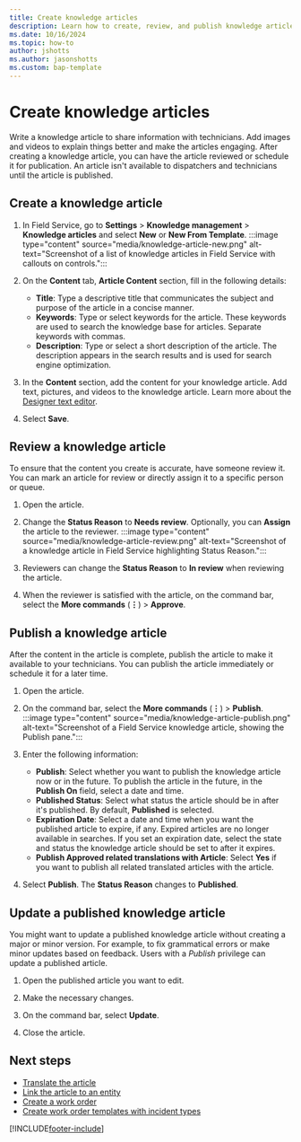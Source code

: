 ```yaml
---
title: Create knowledge articles
description: Learn how to create, review, and publish knowledge articles in Dynamics 365 Field Service.
ms.date: 10/16/2024
ms.topic: how-to
author: jshotts
ms.author: jasonshotts
ms.custom: bap-template
---
```


# Create knowledge articles

Write a knowledge article to share information with technicians. Add images and videos to explain things better and make the articles engaging. After creating a knowledge article, you can have the article reviewed or schedule it for publication. An article isn't available to dispatchers and technicians until the article is published.

## Create a knowledge article

1. In Field Service, go to **Settings** > **Knowledge management** > **Knowledge articles** and select **New** or **New From Template**.
   :::image type="content" source="media/knowledge-article-new.png" alt-text="Screenshot of a list of knowledge articles in Field Service with callouts on controls.":::

1. On the **Content** tab, **Article Content** section, fill in the following details:  
  
   - **Title**: Type a descriptive title that communicates the subject and purpose of the article in a concise manner.  
   - **Keywords**: Type or select keywords for the article. These keywords are used to search the knowledge base for articles. Separate keywords with commas.
   - **Description**: Type or select a short description of the article. The description appears in the search results and is used for search engine optimization.

1. In the **Content** section, add the content for your knowledge article. Add text, pictures, and videos to the knowledge article. Learn more about the [Designer text editor](/dynamics365/customer-service/use/customer-service-hub-user-guide-knowledge-article#designer).

1. Select **Save**.

## Review a knowledge article

To ensure that the content you create is accurate, have someone review it. You can mark an article for review or directly assign it to a specific person or queue.

1. Open the article.
1. Change the **Status Reason** to **Needs review**. Optionally, you can **Assign** the article to the reviewer.
   :::image type="content" source="media/knowledge-article-review.png" alt-text="Screenshot of a knowledge article in Field Service highlighting Status Reason.":::

1. Reviewers can change the **Status Reason** to **In review** when reviewing the article.
1. When the reviewer is satisfied with the article, on the command bar, select the **More commands** (**&vellip;**) > **Approve**.

## Publish a knowledge article

After the content in the article is complete, publish the article to make it available to your technicians. You can publish the article immediately or schedule it for a later time.

1. Open the article.
1. On the command bar, select the **More commands** (**&vellip;**) > **Publish**.
   :::image type="content" source="media/knowledge-article-publish.png" alt-text="Screenshot of a Field Service knowledge article, showing the Publish pane.":::

1. Enter the following information:
   - **Publish**: Select whether you want to publish the knowledge article now or in the future. To publish the article in the future, in the **Publish On** field, select a date and time.
   - **Published Status**: Select what status the article should be in after it's published. By default, **Published** is selected.
   - **Expiration Date**: Select a date and time when you want the published article to expire, if any. Expired articles are no longer available in searches. If you set an expiration date, select the state and status the knowledge article should be set to after it expires.
   - **Publish Approved related translations with Article**: Select **Yes** if you want to publish all related translated articles with the article.

1. Select **Publish**. The **Status Reason** changes to **Published**.

## Update a published knowledge article

You might want to update a published knowledge article without creating a major or minor version. For example, to fix grammatical errors or make minor updates based on feedback. Users with a *Publish* privilege can update a published article.

1. Open the published article you want to edit.

1. Make the necessary changes.

1. On the command bar, select **Update**.  
  
1. Close the article.  
  
## Next steps

- [Translate the article](field-service-km-translate.md)
- [Link the article to an entity](field-service-km-link.md)
- [Create a work order](create-work-order.md)
- [Create work order templates with incident types](configure-incident-types.md)

[!INCLUDE[footer-include](../includes/footer-banner.md)]
